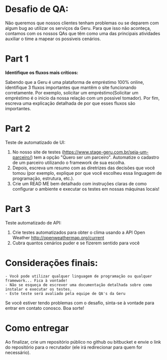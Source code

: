 # Desafio de QA:
Não queremos que nossos clientes tenham problemas ou se deparem com algum bug ao utilizar os serviços da Geru. Para que isso não aconteça, contamos com os nossos QAs que têm como uma das principais atividades auxiliar o time a mapear os possiveis cenários. 

# Part 1
**Identifique os fluxos mais críticos:**

Sabendo que a Geru é uma plataforma de empréstimo 100% online, identifique 3 fluxos importantes que mantêm o site funcionando corretamente. Por exemplo, solicitar um empréstimo(Solicitar um empréstimo é o inicio da nossa relação com um possivel tomador). Por fim, escreva uma explicação detalhada de por que esses fluxos são importantes.

# Part 2
Teste de automatizado de UI:
1. No nosso site de testes (https://www.stage-geru.com.br/seja-um-parceiro/) tem a opção "Quero ser um parceiro". Automatize o cadastro de um parceiro utilizando o framework de sua escolha. 
2. Depois, escreva um resumo com as diretrizes das decisões que você tomou (por exemplo, explique por que você escolheu essa linguagem de programação, estrutura, etc.).
3. Crie um READ ME bem detalhado com instruções claras de como configurar o ambiente e executar os testes em nossas máquinas locais!

# Part 3
Teste automatizado de API:
1. Crie testes automatizados para obter o clima usando a API Open Weather http://openweathermap.org/current
2. Cubra quantos cenários puder e se fizerem sentido para você


# Considerações finais:
    - Você pode utilizar qualquer linguagem de programação ou qualquer framework... Fica à vontade!
    - Não se esqueça de escrever uma documentação detalhada sobre como instalar e executar os testes.
    - Este teste será avaliado pela equipe de QA's da Geru
    
    
Se você estiver tendo problemas com o desafio, sinta-se à vontade para entrar em contato conosco. Boa sorte!

# Como entregar
Ao finalizar, crie um repositório público no github ou bitbucket e envie o link do repositório para o recrutador (ele irá redirecionar para quem for necessário).

